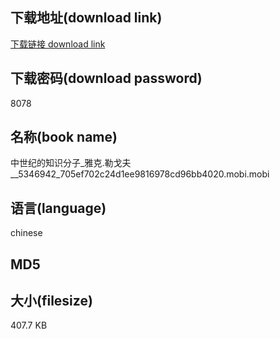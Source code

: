 ## 下载地址(download link)
[下载链接 download link](https://tutu365.netlify.app/?s=%E4%B8%AD%E4%B8%96%E7%BA%AA%E7%9A%84%E7%9F%A5%E8%AF%86%E5%88%86%E5%AD%90_%E9%9B%85%E5%85%8B.%E5%8B%92%E6%88%88%E5%A4%AB__5346942_705ef702c24d1ee9816978cd96bb4020.mobi)

## 下载密码(download password)
8078

## 名称(book name)
中世纪的知识分子_雅克.勒戈夫__5346942_705ef702c24d1ee9816978cd96bb4020.mobi.mobi

## 语言(language)
chinese

## MD5


## 大小(filesize)
407.7 KB
